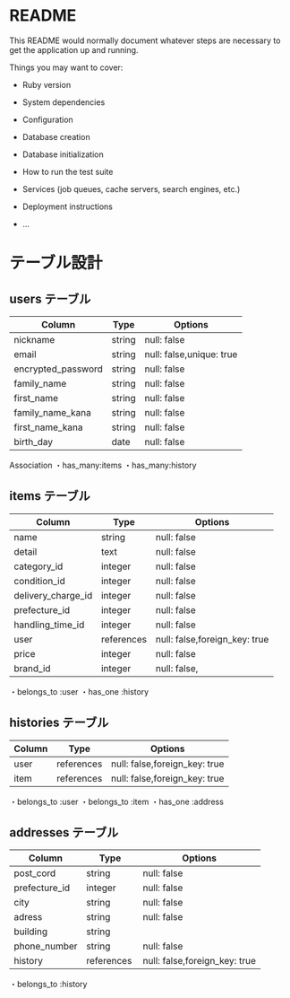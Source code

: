 # README

This README would normally document whatever steps are necessary to get the
application up and running.

Things you may want to cover:

* Ruby version

* System dependencies

* Configuration

* Database creation

* Database initialization

* How to run the test suite

* Services (job queues, cache servers, search engines, etc.)

* Deployment instructions

* ...


# テーブル設計

## users テーブル

| Column             | Type   | Options     |
| ------------------ | ------ | ----------- |
| nickname           | string | null: false |
| email              | string | null: false,unique: true |
| encrypted_password | string | null: false |
| family_name        | string | null: false |
| first_name         | string | null: false |
| family_name_kana   | string | null: false |
| first_name_kana    | string | null: false |
| birth_day          | date   | null: false |

Association
・has_many:items
・has_many:history


## items テーブル

| Column         | Type   | Options                       |
| ------------------| ------ | ------------------------------|
| name              | string | null: false                   |
| detail            | text   | null: false                   |
| category_id       | integer| null: false                   |
| condition_id      | integer| null: false                   |
| delivery_charge_id| integer| null: false                   |
| prefecture_id     | integer| null: false                   |
| handling_time_id  | integer| null: false                   |
| user              |references| null: false,foreign_key: true |
| price             | integer| null: false                   |
| brand_id          | integer| null: false,                  |

・belongs_to :user
・has_one :history


## histories テーブル

| Column             | Type      | Options                        |
| ------------------ | ----------| ------------------------------ |
| user               |references | null: false,foreign_key: true |
| item               |references | null: false,foreign_key: true |

・belongs_to :user
・belongs_to :item
・has_one :address


## addresses テーブル

| Column             | Type      | Options                        |
| ------------------ | ----------| ------------------------------ |
| post_cord          | string    | null: false |
| prefecture_id      | integer　　| null: false                   |
| city               | string    | null: false |
| adress             | string    | null: false |
| building           | string    |             |
| phone_number       | string    | null: false |
| history            | references| null: false,foreign_key: true|

・belongs_to :history

